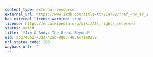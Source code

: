 ```yaml
---
content_type: external-resource
external_url: https://www.imdb.com/title/tt7214762/?ref_=nv_sr_1
has_external_license_warning: true
license: https://en.wikipedia.org/wiki/All_rights_reserved
status: valid
title: '*Jim & Andy: The Great Beyond*'
uid: ab274362-73d3-42ab-8805-483ac71e0352
url_status_code: 200
wayback_url: ''
---
```

